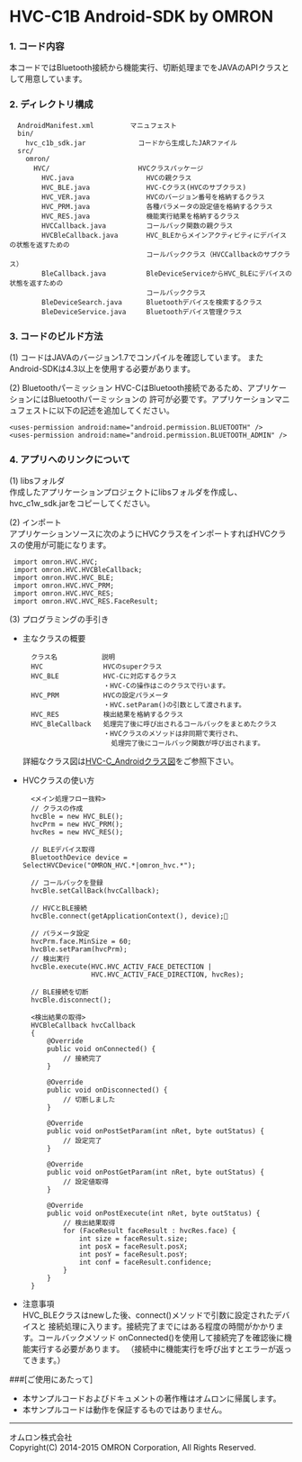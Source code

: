 # HVC-C1B Android-SDK by OMRON

### 1. コード内容  
 本コードではBluetooth接続から機能実行、切断処理までをJAVAのAPIクラスとして用意しています。

### 2. ディレクトリ構成  
      AndroidManifest.xml         マニュフェスト  
      bin/  
        hvc_c1b_sdk.jar             コードから生成したJARファイル  
      src/  
        omron/  
          HVC/                      HVCクラスパッケージ  
            HVC.java                  HVCの親クラス  
            HVC_BLE.java              HVC-Cクラス(HVCのサブクラス)  
            HVC_VER.java              HVCのバージョン番号を格納するクラス  
            HVC_PRM.java              各種パラメータの設定値を格納するクラス  
            HVC_RES.java              機能実行結果を格納するクラス  
            HVCCallback.java          コールバック関数の親クラス  
            HVCBleCallback.java       HVC_BLEからメインアクティビティにデバイスの状態を返すための
                                      コールバッククラス（HVCCallbackのサブクラス）  
            BleCallback.java          BleDeviceServiceからHVC_BLEにデバイスの状態を返すための
                                      コールバッククラス  
            BleDeviceSearch.java      Bluetoothデバイスを検索するクラス  
            BleDeviceService.java     Bluetoothデバイス管理クラス  

### 3. コードのビルド方法
 (1) コードはJAVAのバージョン1.7でコンパイルを確認しています。
     またAndroid-SDKは4.3以上を使用する必要があります。

 (2) Bluetoothパーミッション
     HVC-CはBluetooth接続であるため、アプリケーションにはBluetoothパーミッションの
     許可が必要です。アプリケーションマニュフェストに以下の記述を追加してください。

    <uses-permission android:name="android.permission.BLUETOOTH" />
    <uses-permission android:name="android.permission.BLUETOOTH_ADMIN" />

### 4. アプリへのリンクについて
 (1) libsフォルダ  
     作成したアプリケーションプロジェクトにlibsフォルダを作成し、hvc_c1w_sdk.jarをコピーしてください。

 (2) インポート  
     アプリケーションソースに次のようにHVCクラスをインポートすればHVCクラスの使用が可能になります。

     import omron.HVC.HVC;  
     import omron.HVC.HVCBleCallback;  
     import omron.HVC.HVC_BLE;  
     import omron.HVC.HVC_PRM;  
     import omron.HVC.HVC_RES;  
     import omron.HVC.HVC_RES.FaceResult;  

 (3) プログラミングの手引き  

* 主なクラスの概要  

        クラス名           説明
        HVC               HVCのsuperクラス
        HVC_BLE           HVC-Cに対応するクラス
                          ・HVC-Cの操作はこのクラスで行います。
        HVC_PRM           HVCの設定パラメータ
                          ・HVC.setParam()の引数として渡されます。
        HVC_RES           検出結果を格納するクラス
        HVC_BleCallback   処理完了後に呼び出されるコールバックをまとめたクラス
                          ・HVCクラスのメソッドは非同期で実行され、
                            処理完了後にコールバック関数が呼び出されます。

    詳細なクラス図は[HVC-C_Androidクラス図](./HVC-C_Android_Class.png)をご参照下さい。


* HVCクラスの使い方  

        <メイン処理フロー抜粋>
        // クラスの作成
        hvcBle = new HVC_BLE();
        hvcPrm = new HVC_PRM();
        hvcRes = new HVC_RES();

        // BLEデバイス取得
        BluetoothDevice device = SelectHVCDevice("OMRON_HVC.*|omron_hvc.*");  

        // コールバックを登録
        hvcBle.setCallBack(hvcCallback);

        // HVCとBLE接続
        hvcBle.connect(getApplicationContext(), device);

        // パラメータ設定
        hvcPrm.face.MinSize = 60;
        hvcBle.setParam(hvcPrm);
        // 検出実行
        hvcBle.execute(HVC.HVC_ACTIV_FACE_DETECTION |
                       HVC.HVC_ACTIV_FACE_DIRECTION, hvcRes);

        // BLE接続を切断
        hvcBle.disconnect();

        <検出結果の取得>
        HVCBleCallback hvcCallback
        {
            @Override
            public void onConnected() {
                // 接続完了
            }

            @Override
            public void onDisconnected() {
                // 切断しました
            }

            @Override
            public void onPostSetParam(int nRet, byte outStatus) {
                // 設定完了
            }

            @Override
            public void onPostGetParam(int nRet, byte outStatus) {
                // 設定値取得
            }

            @Override
            public void onPostExecute(int nRet, byte outStatus) {
                // 検出結果取得
                for (FaceResult faceResult : hvcRes.face) {
                    int size = faceResult.size;
                    int posX = faceResult.posX;
                    int posY = faceResult.posY;
                    int conf = faceResult.confidence;
                }
            }
        }

* 注意事項  
     HVC_BLEクラスはnewした後、connect()メソッドで引数に設定されたデバイスと
     接続処理に入ります。接続完了までにはある程度の時間がかかります。コールバックメソッド
     onConnected()を使用して接続完了を確認後に機能実行する必要があります。
     （接続中に機能実行を呼び出すとエラーが返ってきます。）


###[ご使用にあたって]
* 本サンプルコードおよびドキュメントの著作権はオムロンに帰属します。  
* 本サンプルコードは動作を保証するものではありません。

----
オムロン株式会社  
Copyright(C) 2014-2015 OMRON Corporation, All Rights Reserved.

